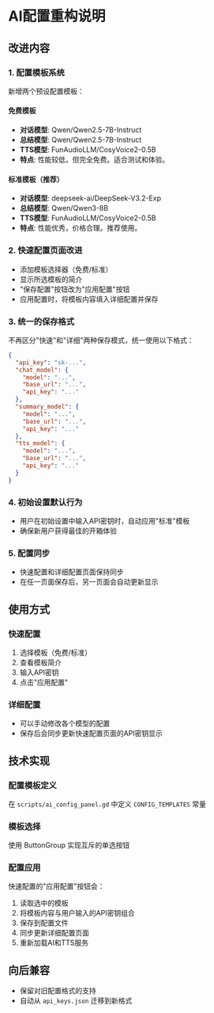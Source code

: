 # AI配置重构说明

## 改进内容

### 1. 配置模板系统

新增两个预设配置模板：

#### 免费模板
- **对话模型**: Qwen/Qwen2.5-7B-Instruct
- **总结模型**: Qwen/Qwen2.5-7B-Instruct  
- **TTS模型**: FunAudioLLM/CosyVoice2-0.5B
- **特点**: 性能较低，但完全免费。适合测试和体验。

#### 标准模板（推荐）
- **对话模型**: deepseek-ai/DeepSeek-V3.2-Exp
- **总结模型**: Qwen/Qwen3-8B
- **TTS模型**: FunAudioLLM/CosyVoice2-0.5B
- **特点**: 性能优秀，价格合理。推荐使用。

### 2. 快速配置页面改进

- 添加模板选择器（免费/标准）
- 显示所选模板的简介
- "保存配置"按钮改为"应用配置"按钮
- 应用配置时，将模板内容填入详细配置并保存

### 3. 统一的保存格式

不再区分"快速"和"详细"两种保存模式，统一使用以下格式：

```json
{
  "api_key": "sk-...",
  "chat_model": {
    "model": "...",
    "base_url": "...",
    "api_key": "..."
  },
  "summary_model": {
    "model": "...",
    "base_url": "...",
    "api_key": "..."
  },
  "tts_model": {
    "model": "...",
    "base_url": "...",
    "api_key": "..."
  }
}
```

### 4. 初始设置默认行为

- 用户在初始设置中输入API密钥时，自动应用"标准"模板
- 确保新用户获得最佳的开箱体验

### 5. 配置同步

- 快速配置和详细配置页面保持同步
- 在任一页面保存后，另一页面会自动更新显示

## 使用方式

### 快速配置
1. 选择模板（免费/标准）
2. 查看模板简介
3. 输入API密钥
4. 点击"应用配置"

### 详细配置
- 可以手动修改各个模型的配置
- 保存后会同步更新快速配置页面的API密钥显示

## 技术实现

### 配置模板定义
在 `scripts/ai_config_panel.gd` 中定义 `CONFIG_TEMPLATES` 常量

### 模板选择
使用 ButtonGroup 实现互斥的单选按钮

### 配置应用
快速配置的"应用配置"按钮会：
1. 读取选中的模板
2. 将模板内容与用户输入的API密钥组合
3. 保存到配置文件
4. 同步更新详细配置页面
5. 重新加载AI和TTS服务

## 向后兼容

- 保留对旧配置格式的支持
- 自动从 `api_keys.json` 迁移到新格式
